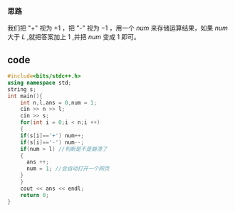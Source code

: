 ### 思路
我们把 "+" 视为 $+1$ ，把 "-" 视为 $-1$ ，用一个 $num$ 来存储运算结果，如果 $num$ 大于 $L$ ,就把答案加上 $1$ ,并把 $num$ 变成 $1$ 即可。


## code 
```cpp
#include<bits/stdc++.h>
using namespace std;
string s;
int main(){
  	int n,l,ans = 0,num = 1; 
  	cin >> n >> l;
  	cin >> s;
  	for(int i = 0;i < n;i ++)
  	{
  	if(s[i]=='+') num++; 
  	if(s[i]=='-') num--;
  	if(num > l) //判断是不是崩溃了
    {
      ans ++;
      num = 1; //会自动打开一个网页
    }
 	}
	cout << ans << endl;
	return 0;
}
```
